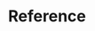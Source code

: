 ---
title: Reference
description: "Reference documentation for NGINX Management Suite API Connectivity Manager."
weight: 750
draft: true
---